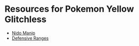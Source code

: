 # Resources for Pokemon Yellow Glitchless

* [Nido Manip](nido-manip.md)
* [Defensive Ranges](2020-ib-defensive-ranges.md)
